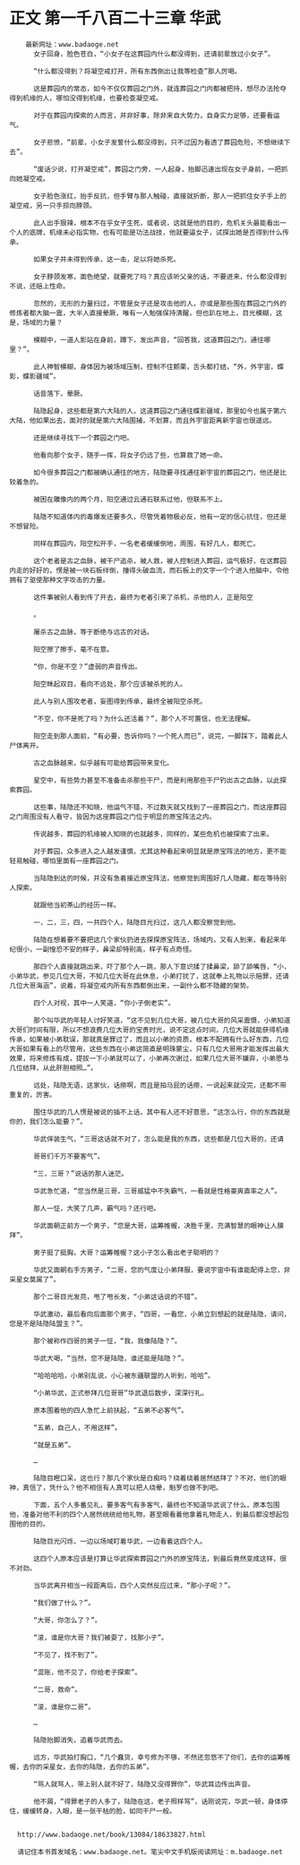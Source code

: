 # 正文 第一千八百二十三章 华武
        最新网址：www.badaoge.net
          女子回身，脸色苍白，“小女子在这葬园内什么都没得到，还请前辈放过小女子”。
      
          “什么都没得到？将凝空戒打开，所有东西倒出让我等检查”那人厉喝。
      
          这是葬园内的常态，如今不仅仅葬园之门外，就连葬园之门内都被把持，想尽办法抢夺得到机缘的人，哪怕没得到机缘，也要检查凝空戒。
      
          对于在葬园内探索的人而言，并非好事，除非来自大势力，自身实力足够，还要看运气。
      
          女子悲愤，“前辈，小女子发誓什么都没得到，只不过因为看透了葬园危险，不想继续下去”。
      
          “废话少说，打开凝空戒”，葬园之门旁，一人起身，抬脚迅速出现在女子身前，一把抓向她凝空戒。
      
          女子脸色涨红，抬手反抗，但手臂与那人触碰，直接就折断，那人一把抓住女子手上的凝空戒，另一只手掠向脖颈。
      
          此人出手狠辣，根本不在乎女子生死，或者说，这就是他的目的，危机关头最能看出一个人的底牌，机缘未必指实物，也有可能是功法战技，他就要逼女子，试探出她是否得到什么传承。
      
          如果女子并未得到传承，这一击，足以将她杀死。
      
          女子脖颈发寒，面色绝望，就要死了吗？真应该听父亲的话，不要进来，什么都没得到不说，还赔上性命。
      
          忽然的，无形的力量扫过，不管是女子还是攻击他的人，亦或是那些围在葬园之门外的修炼者都大脑一震，大半人直接晕厥，唯有一人勉强保持清醒，但也趴在地上，目光模糊，这是，场域的力量？
      
          模糊中，一道人影站在身前，蹲下，发出声音，“回答我，这道葬园之门，通往哪里？”。
      
          此人神智模糊，身体因为被场域压制，控制不住颤栗，舌头都打结，“外，外宇宙，蝶影，蝶影疆域”。
      
          话音落下，晕厥。
      
          陆隐起身，这些都是第六大陆的人，这道葬园之门通往蝶影疆域，那里如今也属于第六大陆，他如果出去，面对的就是第六大陆围捕，不划算，而且外宇宙距离新宇宙也很遥远。
      
          还是继续寻找下一个葬园之门吧。
      
          他看向那个女子，随手一挥，将女子仍远了些，也算救了她一命。
      
          如今很多葬园之门都被确认通往的地方，陆隐要寻找通往新宇宙的葬园之门，他还是比较着急的。
      
          被困在雕像内的两个月，阳空通过云通石联系过他，但联系不上。
      
          陆隐不知道体内的毒爆发还要多久，尽管凭着物极必反，他有一定的信心抗住，但还是不想冒险。
      
          同样在葬园内，阳空松开手，一名老者缓缓倒地，周围，有好几人，都死亡。
      
          这个老者是古之血脉，被干尸追杀，被人救，被人控制进入葬园，运气极好，在这葬园内走的好好的，愣是被一块石板绊倒，撞得头破血流，而石板上的文字一个个进入他脑中，令他拥有了驱使那种文字攻击的力量。
      
          这件事被别人看到传了开去，最终为老者引来了杀机，杀他的人，正是阳空
      
          。
      
          屠杀古之血脉，等于断绝与远古的对话。
      
          阳空擦了擦手，毫不在意。
      
          “你，你是不空？”虚弱的声音传出。
      
          阳空眯起双目，看向不远处，那个应该被杀死的人。
      
          此人与别人围攻老者，妄图得到传承，最终全被阳空杀死。
      
          “不空，你不是死了吗？为什么还活着？”，那个人不可置信，也无法理解。
      
          阳空走到那人面前，“有必要，告诉你吗？一个死人而已”，说完，一脚踩下，踏着此人尸体离开。
      
          古之血脉越来，似乎越有可能给葬园带来变化。
      
          星空中，有些势力甚至不准备击杀那些干尸，而是利用那些干尸钓出古之血脉，以此探索葬园。
      
          这些事，陆隐还不知晓，他运气不错，不过数天就又找到了一座葬园之门，而这座葬园之门周围没有人看守，皆因为这座葬园之门位于明显的原宝阵法之内。
      
          传说越多，葬园的机缘被人知晓的也就越多，同样的，某些危机也被探索了出来。
      
          对于葬园，众多进入之人越发谨慎，尤其这种看起来明显就是原宝阵法的地方，更不能轻易触碰，哪怕里面有一座葬园之门。
      
          当陆隐到达的时候，并没有急着接近原宝阵法，他察觉到周围好几人隐藏，都在等待别人探索。
      
          就跟他当初茶山的经历一样。
      
          一，二，三，四，一共四个人，陆隐目光扫过，这几人都没察觉到他。
      
          陆隐在想着要不要把这几个家伙扔进去探探原宝阵法，场域内，又有人到来，看起来年纪很小，一副惶恐不安的样子，鼻梁却特别高，样子有点奇怪。
      
          那四个人直接就跳出来，吓了那个人一跳，那人下意识揉了揉鼻梁，舔了舔嘴唇，“小，小弟华武，参见几位大哥，不知几位大哥在此休息，小弟打扰了，这就奉上礼物以示赔罪，还请几位大哥海涵”，说着，将凝空戒内所有东西都倒出来，一副什么都不隐藏的架势。
      
          四个人对视，其中一人笑道，“你小子倒老实”。
      
          那个叫华武的年轻人讨好笑道，“这不见到几位大哥，被几位大哥的风采震慑，小弟知道大哥们时间有限，所以不想浪费几位大哥的宝贵时光，说不定这点时间，几位大哥就能获得机缘传承，如果被小弟耽误，那就真是罪过了，而且以小弟的资质，根本不配拥有什么好东西，几位大哥如果有看上的尽管用，这些东西在小弟这简直是明珠蒙尘，只有几位大哥用才能发挥出最大效果，将来修炼有成，提拔一下小弟就可以了，小弟再次谢过，如果几位大哥不嫌弃，小弟愿与几位结拜，从此肝胆相照…”。
      
          远处，陆隐无语，这家伙，话痨啊，而且是拍马屁的话痨，一说起来就没完，还都不带重复的，厉害。
      
          围住华武的几人愣是被说的插不上话，其中有人还不好意思，“这怎么行，你的东西就是你的，我们怎么能要？”。
      
          华武佯装生气，“三哥这话就不对了，怎么能是我的东西，这些都是几位大哥的，还请
      
          哥哥们千万不要客气”。
      
          “三，三哥？”说话的那人迷茫。
      
          华武急忙道，“您当然是三哥，三哥威猛中不失霸气，一看就是性格豪爽直率之人”。
      
          那人一怔，大笑了几声，霸气吗？还行吧。
      
          华武面朝正前方一个男子，“您是大哥，运筹帷幄，决胜千里，充满智慧的眼神让人膜拜”。
      
          男子挺了挺胸，大哥？运筹帷幄？这小子怎么看出老子聪明的？
      
          华武又面朝右手方男子，“二哥，您的气度让小弟拜服，要说宇宙中有谁能配得上您，非采星女莫属了”。
      
          那个二哥目光发亮，甩了甩长发，“小弟这话说的不错”。
      
          华武激动，最后看向后面那个男子，“四哥，一看您，小弟立刻想起的就是陆隐，请问，您是不是陆隐陆盟主？”。
      
          那个被称作四哥的男子一怔，“我，我像陆隐？”。
      
          华武大喝，“当然，您不是陆隐，谁还能是陆隐？”。
      
          “哈哈哈哈，小弟别乱说，小心被东疆联盟的人听到，哈哈”。
      
          “小弟华武，正式参拜几位哥哥”华武退后数步，深深行礼。
      
          原本围着他的四人急忙上前扶起，“五弟不必客气”。
      
          “五弟，自己人，不用这样”。
      
          “就是五弟”。
      
          …
      
          陆隐目瞪口呆，这也行？那几个家伙是白痴吗？绕着绕着居然结拜了？不对，他们的眼神，真信了，凭什么？他不相信有人真可以把人绕晕，魁罗也做不到吧。
      
          下面，五个人多番见礼，要多客气有多客气，最终也不知道华武说了什么，原本包围他，准备对他不利的四个人居然统统给他礼物，甚至眼看着他拿着礼物走人，到最后都没想起包围他的目的。
      
          陆隐目光闪烁，一边以场域盯着华武，一边看着这四个人。
      
          这四个人原本应该是打算让华武探索葬园之门外的原宝阵法，到最后竟然变成这样，很不对劲。
      
          当华武离开相当一段距离后，四个人突然反应过来，“那小子呢？”。
      
          “我们做了什么？”。
      
          “大哥，你怎么了？”。
      
          “滚，谁是你大哥？我们被耍了，找那小子”。
      
          “不见了，找不到了”。
      
          “混账，他不见了，你给老子探索”。
      
          “二哥，救命”。
      
          “滚，谁是你二哥”。
      
          …
      
          陆隐抬脚消失，追着华武而去。
      
          远方，华武拍打胸口，“几个蠢货，幸亏修为不够，不然还忽悠不了你们，去你的运筹帷幄，去你的采星女，去你的陆隐，去你的五弟”。
      
          “骂人就骂人，带上别人就不好了，陆隐又没得罪你”，华武耳边传出声音。
      
          他不屑，“得罪老子的人多了，陆隐在这，老子照样骂”，话刚说完，华武一顿，身体停住，缓缓转身，入眼，是一张干枯的脸，如同干尸一般。
      
      
      http://www.badaoge.net/book/13084/18633827.html
      
      请记住本书首发域名：www.badaoge.net。笔尖中文手机版阅读网址：m.badaoge.net